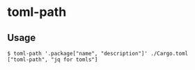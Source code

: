 <div class="oranda-hide">

# toml-path 

</div>


## Usage
```console
$ toml-path '.package["name", "description"]' ./Cargo.toml
["toml-path", "jq for tomls"]

```


